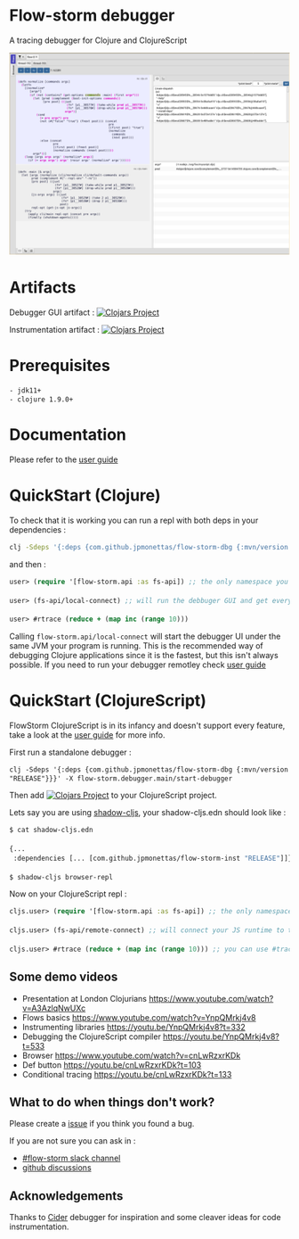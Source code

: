 # Flow-storm debugger

A tracing debugger for Clojure and ClojureScript

![demo](./docs/images/screenshot.png)

# Artifacts

Debugger GUI artifact :
[![Clojars Project](https://img.shields.io/clojars/v/com.github.jpmonettas/flow-storm-dbg.svg)](https://clojars.org/com.github.jpmonettas/flow-storm-dbg)

Instrumentation artifact :
[![Clojars Project](https://img.shields.io/clojars/v/com.github.jpmonettas/flow-storm-inst.svg)](https://clojars.org/com.github.jpmonettas/flow-storm-inst)

# Prerequisites

	- jdk11+
    - clojure 1.9.0+

# Documentation

Please refer to the [user guide](https://jpmonettas.github.io/flow-storm-debugger/user_guide.html)

# QuickStart (Clojure)

To check that it is working you can run a repl with both deps in your dependencies :

```bash
clj -Sdeps '{:deps {com.github.jpmonettas/flow-storm-dbg {:mvn/version "RELEASE"} com.github.jpmonettas/flow-storm-inst {:mvn/version "RELEASE"}}}'
```

and then :

```clojure
user> (require '[flow-storm.api :as fs-api]) ;; the only namespace you need to require

user> (fs-api/local-connect) ;; will run the debbuger GUI and get everything ready

user> #rtrace (reduce + (map inc (range 10)))
```

Calling `flow-storm.api/local-connect` will start the debugger UI under the same JVM your program is running. This is the recommended way of debugging Clojure applications since it is the fastest, 
but this isn't always possible. 
If you need to run your debugger remotley check [user guide](https://jpmonettas.github.io/flow-storm-debugger/user_guide.html)

# QuickStart (ClojureScript)

FlowStorm ClojureScript is in its infancy and doesn't support every feature, take a look at the [user guide](https://jpmonettas.github.io/flow-storm-debugger/user_guide.html) for more info.

First run a standalone debugger :

```
clj -Sdeps '{:deps {com.github.jpmonettas/flow-storm-dbg {:mvn/version "RELEASE"}}}' -X flow-storm.debugger.main/start-debugger
```

Then add [![Clojars Project](https://img.shields.io/clojars/v/com.github.jpmonettas/flow-storm-inst.svg)](https://clojars.org/com.github.jpmonettas/flow-storm-inst) to your ClojureScript project.

Lets say you are using [shadow-cljs](https://clojurescript.org/tools/shadow-cljs), your shadow-cljs.edn should look like :

```bash
$ cat shadow-cljs.edn

{...
 :dependencies [... [com.github.jpmonettas/flow-storm-inst "RELEASE"]]}
 
$ shadow-cljs browser-repl 
```

Now on your ClojureScript repl :

```clojure
cljs.user> (require '[flow-storm.api :as fs-api]) ;; the only namespace you need to require

cljs.user> (fs-api/remote-connect) ;; will connect your JS runtime to the debugger via a websocket 

cljs.user> #rtrace (reduce + (map inc (range 10))) ;; you can use #trace and #rtrace like in Clojure
```

## Some demo videos

- Presentation at London Clojurians https://www.youtube.com/watch?v=A3AzlqNwUXc
- Flows basics https://www.youtube.com/watch?v=YnpQMrkj4v8
- Instrumenting libraries https://youtu.be/YnpQMrkj4v8?t=332
- Debugging the ClojureScript compiler https://youtu.be/YnpQMrkj4v8?t=533
- Browser https://www.youtube.com/watch?v=cnLwRzxrKDk
- Def button https://youtu.be/cnLwRzxrKDk?t=103
- Conditional tracing https://youtu.be/cnLwRzxrKDk?t=133

## What to do when things don't work?

Please create a [issue](https://github.com/jpmonettas/flow-storm-debugger/issues) if you think you found a bug.

If you are not sure you can ask in :
 - [#flow-storm slack channel](https://clojurians.slack.com/archives/C03KZ3XT0CF)
 - [github discussions](https://github.com/jpmonettas/flow-storm-debugger/discussions)

## Acknowledgements

Thanks to [Cider](https://github.com/clojure-emacs/cider/) debugger for inspiration and some cleaver ideas for code instrumentation.
